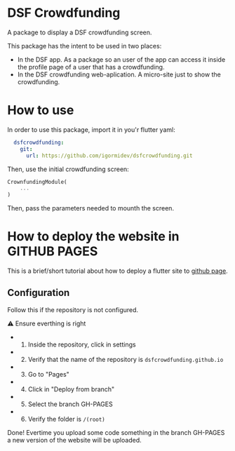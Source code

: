 # DSF  Crowdfunding
A package to display a DSF crowdfunding screen. 

This package has the intent to be used in two places:
- In the DSF app. As a package so an user of the app can access it inside the profile page of a user that has a crowdfunding.
- In the DSF crowdfunding web-aplication. A micro-site just to show the crowdfunding.


# How to use

In order to use this package, import it in you'r flutter yaml: 
```yaml
  dsfcrowdfunding:
    git:
      url: https://github.com/igormidev/dsfcrowdfunding.git
```

Then, use the initial crowdfunding screen:

```dart
CrownfundingModule(
    ...
)
```

Then, pass the parameters needed to mounth the screen.

# How to deploy the website in GITHUB PAGES

This is a brief/short tutorial about how to deploy a flutter site to [github page](https://pages.github.com/). 

## Configuration
Follow this if the repository is not configured.

⚠️ Ensure everthing is right

- 1.  Inside the repository, click in settings 
- 2. Verify that the name of the repository is `dsfcrowdfunding.github.io`
- 3. Go to "Pages"
- 4. Click in "Deploy from branch"
- 5. Select the branch GH-PAGES
- 6. Verify the folder is `/(root)`

Done! Evertime you upload some code something in the branch GH-PAGES a new version of the website will be uploaded.
